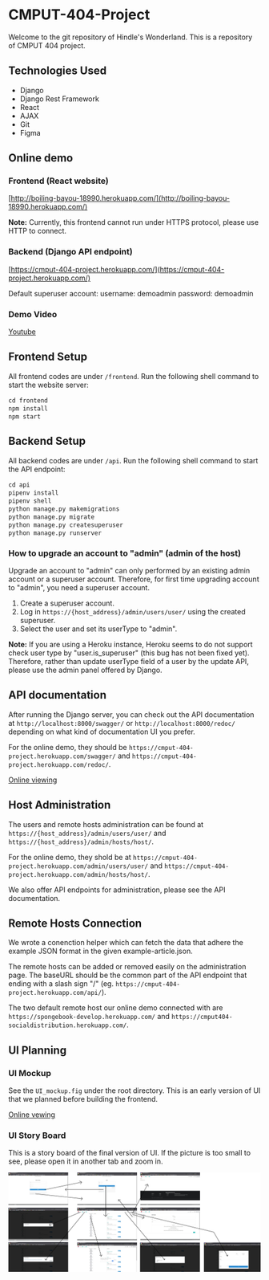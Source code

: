 # CMPUT-404-Project

Welcome to the git repository of Hindle's Wonderland. This is a repository of CMPUT 404 project.

## Technologies Used

- Django
- Django Rest Framework
- React
- AJAX
- Git
- Figma

## Online demo

### Frontend (React website)

[http://boiling-bayou-18990.herokuapp.com/](http://boiling-bayou-18990.herokuapp.com/)

**Note:** Currently, this frontend cannot run under HTTPS protocol, please use HTTP to connect.

### Backend (Django API endpoint)

[https://cmput-404-project.herokuapp.com/](https://cmput-404-project.herokuapp.com/)

Default superuser account:
username: demoadmin
password: demoadmin

### Demo Video

[Youtube](https://www.youtube.com/watch?v=i--kNEMyg2k&feature=youtu.be)

## Frontend Setup

All frontend codes are under `/frontend`. Run the following shell command to start the website server:

```console
cd frontend
npm install
npm start
```

## Backend Setup

All backend codes are under `/api`. Run the following shell command to start the API endpoint:

```console
cd api
pipenv install
pipenv shell
python manage.py makemigrations
python manage.py migrate
python manage.py createsuperuser
python manage.py runserver
```

### How to upgrade an account to "admin" (admin of the host)

Upgrade an account to "admin" can only performed by an existing admin account or a superuser account.
Therefore, for first time upgrading account to "admin", you need a superuser account.

1. Create a superuser account.
2. Log in `https://{host_address}/admin/users/user/` using the created superuser.
3. Select the user and set its userType to "admin".

**Note:** If you are using a Heroku instance, Heroku seems to do not support check user type by "user.is_superuser" (this bug has not been fixed yet). Therefore, rather than update userType field of a user by the update API, please use the admin panel offered by Django.

## API documentation

After running the Django server, you can check out the API documentation at `http://localhost:8000/swagger/` or `http://localhost:8000/redoc/` depending on what kind of documentation UI you prefer.

For the online demo, they should be `https://cmput-404-project.herokuapp.com/swagger/` and `https://cmput-404-project.herokuapp.com/redoc/`.

[Online viewing](https://cmput-404-project.herokuapp.com/swagger/)

## Host Administration

The users and remote hosts administration can be found at `https://{host_address}/admin/users/user/` and `https://{host_address}/admin/hosts/host/`.

For the online demo, they shold be at `https://cmput-404-project.herokuapp.com/admin/users/user/` and `https://cmput-404-project.herokuapp.com/admin/hosts/host/`.

We also offer API endpoints for administration, please see the API documentation.

## Remote Hosts Connection

We wrote a conenction helper which can fetch the data that adhere the example JSON format in the given example-article.json.

The remote hosts can be added or removed easily on the administration page. The baseURL should be the common part of the API endpoint that ending with a slash sign "/" (eg. `https://cmput-404-project.herokuapp.com/api/`).

The two default remote host our online demo connected with are `https://spongebook-develop.herokuapp.com/` and `https://cmput404-socialdistribution.herokuapp.com/`.

## UI Planning

### UI Mockup

See the `UI_mockup.fig` under the root directory. This is an early version of UI that we planned before building the frontend.

[Online vewing](https://www.figma.com/file/sKnTrhQ3f2uaiexQ0A8OSJ/CMPUT-404-Project?node-id=6%3A272)

### UI Story Board

This is a story board of the final version of UI. If the picture is too small to see, please open it in another tab and zoom in.

![UI story board](UI_story_board.jpeg)